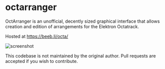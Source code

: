 # octarranger
OctArranger is an unofficial, decently sized graphical interface that allows creation and edition of arrangements for the Elektron Octatrack.

Hosted at https://beeb.li/octa/

![screenshot](https://www.elektronauts.com/uploads/default/original/3X/8/0/80548ae408929da2ee271732d12c6bc2c368cf3d.png)

This codebase is not maintained by the original author. Pull requests are accepted if you wish to contribute.
